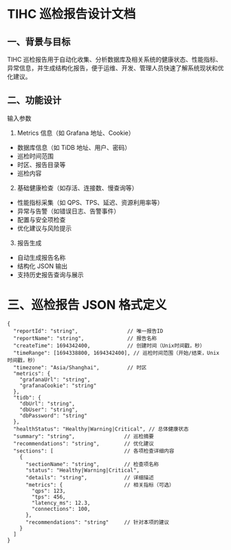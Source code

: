 # TIHC 巡检报告设计文档


## 一、背景与目标
TIHC 巡检报告用于自动化收集、分析数据库及相关系统的健康状态、性能指标、异常信息，并生成结构化报告，便于运维、开发、管理人员快速了解系统现状和优化建议。

## 二、功能设计
输入参数

1. Metrics 信息（如 Grafana 地址、Cookie）
 - 数据库信息（如 TiDB 地址、用户、密码）
 - 巡检时间范围
 - 时区、报告目录等
 - 巡检内容

2. 基础健康检查（如存活、连接数、慢查询等）
 - 性能指标采集（如 QPS、TPS、延迟、资源利用率等）
 - 异常与告警（如错误日志、告警事件）
 - 配置与安全项检查
 - 优化建议与风险提示

3. 报告生成

 - 自动生成报告名称
 - 结构化 JSON 输出
 - 支持历史报告查询与展示

# 三、巡检报告 JSON 格式定义

```
{
  "reportId": "string",                // 唯一报告ID
  "reportName": "string",              // 报告名称
  "createTime": 1694342400,            // 创建时间（Unix时间戳，秒）
  "timeRange": [1694338800, 1694342400], // 巡检时间范围（开始/结束，Unix时间戳，秒）
  "timezone": "Asia/Shanghai",         // 时区
  "metrics": {
    "grafanaUrl": "string",
    "grafanaCookie": "string"
  },
  "tidb": {
    "dbUrl": "string",
    "dbUser": "string",
    "dbPassword": "string"
  },
  "healthStatus": "Healthy|Warning|Critical", // 总体健康状态
  "summary": "string",                // 巡检摘要
  "recommendations": "string",        // 优化建议
  "sections": [                       // 各项检查详细内容
    {
      "sectionName": "string",        // 检查项名称
      "status": "Healthy|Warning|Critical",
      "details": "string",            // 详细描述
      "metrics": {                    // 相关指标（可选）
        "qps": 123,
        "tps": 456,
        "latency_ms": 12.3,
        "connections": 100,
      },
      "recommendations": "string"     // 针对本项的建议
    }
  ]
}
```